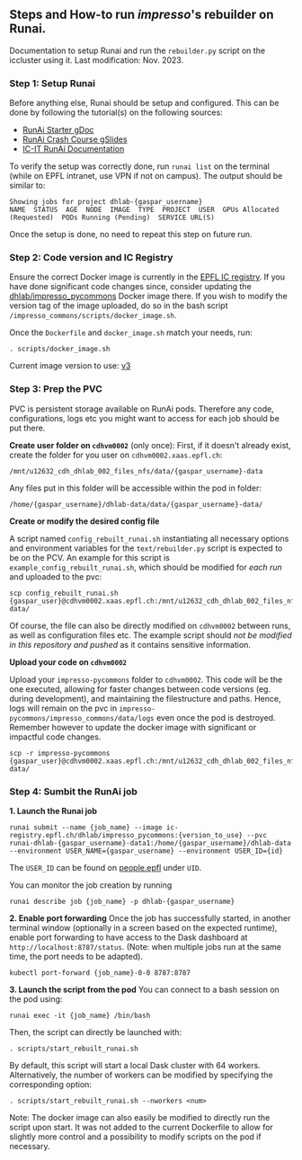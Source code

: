 ## Steps and How-to run _impresso_'s rebuilder on Runai.

Documentation to setup Runai and run the `rebuilder.py` script on the iccluster using it.
Last modification: Nov. 2023.

### Step 1: Setup Runai

Before anything else, Runai should be setup and configured. This can be done by following the tutorial(s) on the following sources:
- [RunAi Starter gDoc](https://docs.google.com/document/d/1--QB_9PLSK6LAEDfIirR5aptWHi9Ri5BxCwT7LXz29M/edit)
- [RunAi Crash Course gSlides](https://docs.google.com/presentation/d/15UY_8wZGGQW_sLzcaOPaMjeU5nneraRfsWPjf8uF7cc/edit#slide=id.p)
- [IC-IT RunAi Documentation](https://icitdocs.epfl.ch/display/clusterdocs/Getting+Started+with+RunAI)

To verify the setup was correctly done, run `runai list` on the terminal (while on EPFL intranet, use VPN if not on campus). The output should be similar to: 
```
Showing jobs for project dhlab-{gaspar_username}
NAME  STATUS  AGE  NODE  IMAGE  TYPE  PROJECT  USER  GPUs Allocated (Requested)  PODs Running (Pending)  SERVICE URL(S)
```

Once the setup is done, no need to repeat this step on future run.

### Step 2: Code version and IC Registry

Ensure the correct Docker image is currently in the [EPFL IC registry](https://ic-registry.epfl.ch/harbor/projects).
If you have done significant code changes since, consider updating the [dhlab/impresso_pycommons](https://ic-registry.epfl.ch/harbor/projects/25/repositories/dhlab%2Fimpresso_pycommons) Docker image there.
If you wish to modify the version tag of the image uploaded, do so in the bash script `/impresso_commons/scripts/docker_image.sh`.

Once the `Dockerfile` and `docker_image.sh` match your needs, run:
```
. scripts/docker_image.sh         
```

Current image version to use: [v3](https://ic-registry.epfl.ch/harbor/projects/25/repositories/dhlab%2Fimpresso_pycommons/tags/v3)

### Step 3: Prep the PVC

PVC is persistent storage available on RunAi pods. Therefore any code, configurations, logs etc you might want to access for each job should be put there. 

**Create user folder on `cdhvm0002`** (only once):
First, if it doesn't already exist, create the folder for you user on `cdhvm0002.xaas.epfl.ch`:
```
/mnt/u12632_cdh_dhlab_002_files_nfs/data/{gaspar_username}-data        
```

Any files put in this folder will be accessible within the pod in folder:
```
/home/{gaspar_username}/dhlab-data/data/{gaspar_username}-data/
```

**Create or modify the desired config file**

A script named `config_rebuilt_runai.sh` instantiating all necessary options and environment variables for the `text/rebuilder.py` script is expected to be on the PCV.
An example for this script is `example_config_rebuilt_runai.sh`, which should be modified for _each run_ and uploaded to the pvc:
```
scp config_rebuilt_runai.sh {gaspar_user}@cdhvm0002.xaas.epfl.ch:/mnt/u12632_cdh_dhlab_002_files_nfs/data/{gaspar_username}-data/        
```

Of course, the file can also be directly modified on `cdhvm0002` between runs, as well as configuration files etc.
The example script should _not be modified in this repository and pushed_ as it contains sensitive information.

**Upload your code on `cdhvm0002`**

Upload your `impresso-pycommons` folder to `cdhvm0002`. This code will be the one executed, allowing for faster changes between code versions (eg. during development), and maintaining the filestructure and paths. Hence, logs will remain on the pvc in `impresso-pycommons/impresso_commons/data/logs` even once the pod is destroyed.
Remember however to update the docker image with significant or impactful code changes.
```
scp -r impresso-pycommons {gaspar_user}@cdhvm0002.xaas.epfl.ch:/mnt/u12632_cdh_dhlab_002_files_nfs/data/{gaspar_username}-data/        
```

### Step 4: Sumbit the RunAi job

**1. Launch the Runai job**
```
runai submit --name {job_name} --image ic-registry.epfl.ch/dhlab/impresso_pycommons:{version_to_use} --pvc runai-dhlab-{gaspar_username}-data1:/home/{gaspar_username}/dhlab-data --environment USER_NAME={gaspar_username} --environment USER_ID={id}
```

The `USER_ID` can be found on [people.epfl](https://people.epfl.ch/) under `UID`.

You can monitor the job creation by running
```
runai describe job {job_name} -p dhlab-{gaspar_username}
```

**2. Enable port forwarding**
Once the job has successfully started, in another terminal window (optionally in a screen based on the expected runtime), enable port forwarding to have access to the Dask dashboard at `http://localhost:8787/status`. 
(Note: when multiple jobs run at the same time, the port needs to be adapted).
```
kubectl port-forward {job_name}-0-0 8787:8787         
```

**3. Launch the script from the pod**
You can connect to a bash session on the pod using:
```
runai exec -it {job_name} /bin/bash           
```

Then, the script can directly be launched with:
```
. scripts/start_rebuilt_runai.sh  
```
By default, this script will start a local Dask cluster with 64 workers. Alternatively, the number of workers can be modified by specifying the corresponding option:
```
. scripts/start_rebuilt_runai.sh --nworkers <num>
```

Note: The docker image can also easily be modified to directly run the script upon start. It was not added to the current Dockerfile to allow for slightly more control and a possibility to modify scripts on the pod if necessary.